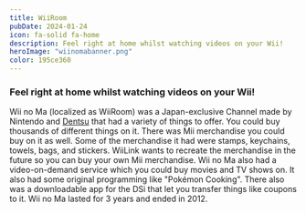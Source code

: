 ```yaml
---
title: WiiRoom
pubDate: 2024-01-24
icon: fa-solid fa-home
description: Feel right at home whilst watching videos on your Wii!
heroImage: "wiinomabanner.png"
color: 195ce360
---
```

### Feel right at home whilst watching videos on your Wii!

Wii no Ma (localized as WiiRoom) was a Japan-exclusive Channel made by Nintendo and <a
        href="http://www.dentsu.com">Dentsu</a> that had a variety of things to offer. You could buy thousands of
      different things on it. There was Mii merchandise you could buy on it as well. Some of the merchandise it had were
      stamps, keychains, towels, bags, and stickers. WiiLink wants to recreate the merchandise in the future so you
      can buy your own Mii merchandise. Wii no Ma also had a video-on-demand service which you could buy movies and TV
      shows on. It also had some original programming like "Pokémon Cooking". There also was a downloadable app for the
      DSi that let you transfer things like coupons to it. Wii no Ma lasted for 3 years and ended in 2012.